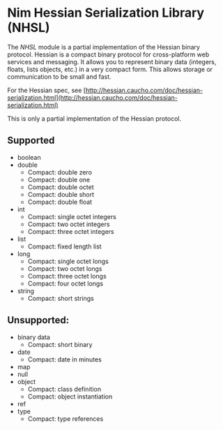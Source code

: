 # Nim Hessian Serialization Library (NHSL)

The *NHSL* module is a partial implementation of the Hessian binary protocol.
Hessian is a compact binary protocol for cross-platform web services and
messaging.  It allows you to represent binary data (integers, floats, lists
objects, etc.) in a very compact form.  This allows storage or communication
to be small and fast.

For the Hessian spec, see [http://hessian.caucho.com/doc/hessian-serialization.html](http://hessian.caucho.com/doc/hessian-serialization.html)

This is only a partial implementation of the Hessian protocol.

## Supported
- boolean
- double
    - Compact: double zero
    - Compact: double one
    - Compact: double octet
    - Compact: double short
    - Compact: double float
- int
    - Compact: single octet integers
    - Compact: two octet integers
    - Compact: three octet integers
- list
    - Compact: fixed length list
- long
    - Compact: single octet longs
    - Compact: two octet longs
    - Compact: three octet longs
    - Compact: four octet longs
- string
    - Compact: short strings

## Unsupported:
- binary data
    - Compact: short binary
- date
    - Compact: date in minutes
- map
- null
- object
    - Compact: class definition
    - Compact: object instantiation
- ref
- type
    - Compact: type references
